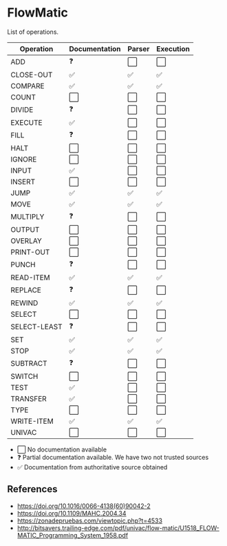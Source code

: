 # FlowMatic

List of operations.

| Operation | Documentation | Parser | Execution | 
| --------- | ------ | ------ | ------ |
| ADD       | :question:            |  :white_large_square: | :white_large_square: |
| CLOSE-OUT | :white_check_mark:    |  :white_check_mark: | :white_check_mark: |
| COMPARE   | :white_check_mark:    |  :white_check_mark: | :white_check_mark: |
| COUNT     | :white_large_square:  |  :white_large_square: | :white_large_square: |
| DIVIDE    | :question:            |  :white_large_square: | :white_large_square: |
| EXECUTE   | :white_check_mark:    |  :white_large_square: | :white_large_square: |
| FILL      | :question:            |  :white_large_square: | :white_large_square: |
| HALT      | :white_large_square:  |  :white_large_square: | :white_large_square: |
| IGNORE    | :white_large_square:  |  :white_large_square: | :white_large_square: |
| INPUT     | :white_check_mark:    |  :white_large_square: | :white_large_square: |
| INSERT    | :white_large_square:  |  :white_large_square: | :white_large_square: |
| JUMP      | :white_check_mark: |  :white_check_mark: | :white_check_mark: |
| MOVE      | :white_check_mark: |  :white_check_mark: | :white_check_mark: |
| MULTIPLY  | :question:            |  :white_large_square: | :white_large_square: |
| OUTPUT    | :white_large_square: |  :white_large_square: | :white_large_square: |
| OVERLAY   | :white_large_square: |  :white_large_square: | :white_large_square: |
| PRINT-OUT | :white_large_square: |  :white_large_square: | :white_large_square: |
| PUNCH     | :question:            |  :white_large_square: | :white_large_square: |
| READ-ITEM | :white_check_mark: |  :white_check_mark: | :white_check_mark: |
| REPLACE   | :question: |  :white_large_square: | :white_large_square: |
| REWIND    | :white_check_mark: |  :white_check_mark: | :white_check_mark: |
| SELECT    | :white_large_square: |  :white_large_square: | :white_large_square: |
| SELECT-LEAST | :question:         |  :white_large_square: | :white_large_square: |
| SET      | :white_check_mark: |  :white_check_mark: | :white_check_mark: |
| STOP      | :white_check_mark: |  :white_check_mark: | :white_check_mark: |
| SUBTRACT  | :question: |  :white_large_square: | :white_large_square: |
| SWITCH    | :white_large_square: |  :white_large_square: | :white_large_square: |
| TEST      | :white_check_mark: |  :white_large_square: | :white_large_square: |
| TRANSFER  | :white_check_mark: |  :white_large_square: | :white_large_square: |
| TYPE      | :white_large_square: |  :white_large_square: | :white_large_square: |
| WRITE-ITEM| :white_check_mark: |  :white_check_mark: | :white_check_mark: |
| UNIVAC    | :white_large_square: |  :white_large_square: | :white_large_square: |

- :white_large_square: No documentation available
- :question: Partial documentation available. We have two not trusted sources
- :white_check_mark: Documentation from authoritative source obtained

## References

- https://doi.org/10.1016/0066-4138(60)90042-2
- https://doi.org/10.1109/MAHC.2004.34
- https://zonadepruebas.com/viewtopic.php?t=4533
- http://bitsavers.trailing-edge.com/pdf/univac/flow-matic/U1518_FLOW-MATIC_Programming_System_1958.pdf